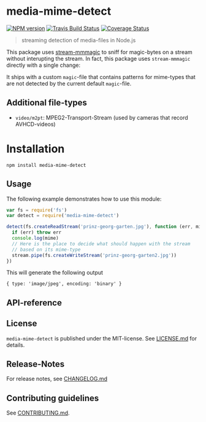 # media-mime-detect 

[![NPM version](https://badge.fury.io/js/media-mime-detect.svg)](http://badge.fury.io/js/media-mime-detect)
     [![Travis Build Status](https://travis-ci.org/warau-js/media-mime-detect.svg?branch=master)](https://travis-ci.org/warau-js/media-mime-detect)
   [![Coverage Status](https://img.shields.io/coveralls/warau-js/media-mime-detect.svg)](https://coveralls.io/r/warau-js/media-mime-detect)


> streaming detection of media-files in Node.js


This package uses [stream-mmmagic](https://npmjs.com/package/stream-mmmagic) to sniff for magic-bytes on a stream without interupting the
stream. In fact, this package uses `stream-mmmagic` directly with a single change:

It ships with a custom `magic`-file that contains patterns for mime-types that are not detected
by the current default `magic`-file.

## Additional file-types

* `video/m2pt`: MPEG2-Transport-Stream (used by cameras that record AVHCD-videos)



# Installation

```
npm install media-mime-detect
```

 
## Usage

The following example demonstrates how to use this module:

```js
var fs = require('fs')
var detect = require('media-mime-detect')

detect(fs.createReadStream('prinz-georg-garten.jpg'), function (err, mime, stream) {
  if (err) throw err
  console.log(mime)
  // Here is the place to decide what should happen with the stream
  // based on its mime-type
  stream.pipe(fs.createWriteStream('prinz-georg-garten2.jpg'))
})
```

This will generate the following output

```
{ type: 'image/jpeg', encoding: 'binary' }
```

##  API-reference




## License

`media-mime-detect` is published under the MIT-license. 
See [LICENSE.md](LICENSE.md) for details.

## Release-Notes
 
For release notes, see [CHANGELOG.md](CHANGELOG.md)
 
## Contributing guidelines

See [CONTRIBUTING.md](CONTRIBUTING.md).